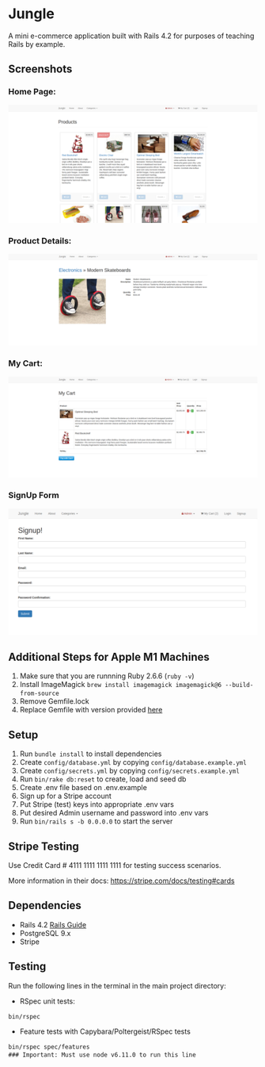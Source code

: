 # Jungle

A mini e-commerce application built with Rails 4.2 for purposes of teaching Rails by example.

## Screenshots
### Home Page:
!["Home Page View"](https://github.com/mcken-vince/jungle-rails/blob/master/screenshots/home-page-screenshot.png)
### Product Details:
!["Product Details View"](https://github.com/mcken-vince/jungle-rails/blob/master/screenshots/product-details-screenshot.png)
### My Cart:
!["My Cart View"](https://github.com/mcken-vince/jungle-rails/blob/master/screenshots/my-cart-screenshot.png)
### SignUp Form
!["SignUp Page View"](https://github.com/mcken-vince/jungle-rails/blob/master/screenshots/signup-page-screenshot.png)

## Additional Steps for Apple M1 Machines

1. Make sure that you are runnning Ruby 2.6.6 (`ruby -v`)
1. Install ImageMagick `brew install imagemagick imagemagick@6 --build-from-source`
2. Remove Gemfile.lock
3. Replace Gemfile with version provided [here](https://gist.githubusercontent.com/FrancisBourgouin/831795ae12c4704687a0c2496d91a727/raw/ce8e2104f725f43e56650d404169c7b11c33a5c5/Gemfile)

## Setup

1. Run `bundle install` to install dependencies
2. Create `config/database.yml` by copying `config/database.example.yml`
3. Create `config/secrets.yml` by copying `config/secrets.example.yml`
4. Run `bin/rake db:reset` to create, load and seed db
5. Create .env file based on .env.example
6. Sign up for a Stripe account
7. Put Stripe (test) keys into appropriate .env vars
8. Put desired Admin username and password into .env vars
9. Run `bin/rails s -b 0.0.0.0` to start the server

## Stripe Testing

Use Credit Card # 4111 1111 1111 1111 for testing success scenarios.

More information in their docs: <https://stripe.com/docs/testing#cards>

## Dependencies

* Rails 4.2 [Rails Guide](http://guides.rubyonrails.org/v4.2/)
* PostgreSQL 9.x
* Stripe

## Testing
Run the following lines in the terminal in the main project directory:
* RSpec unit tests:
```
bin/rspec
```
* Feature tests with Capybara/Poltergeist/RSpec tests
```
bin/rspec spec/features
### Important: Must use node v6.11.0 to run this line
```

